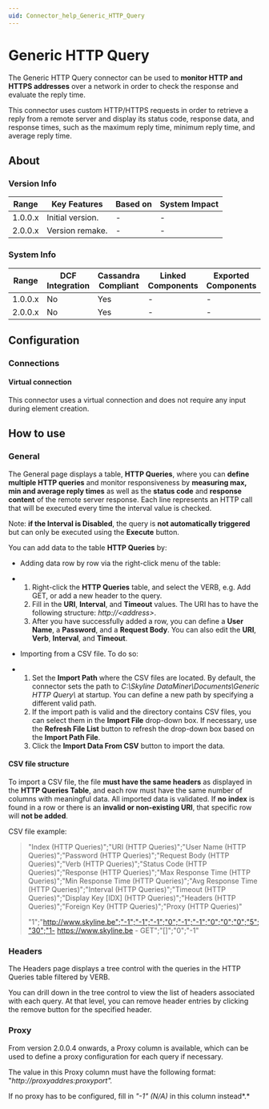 ```yaml
---
uid: Connector_help_Generic_HTTP_Query
---
```


# Generic HTTP Query

The Generic HTTP Query connector can be used to **monitor HTTP and HTTPS addresses** over a network in order to check the response and evaluate the reply time.

This connector uses custom HTTP/HTTPS requests in order to retrieve a reply from a remote server and display its status code, response data, and response times, such as the maximum reply time, minimum reply time, and average reply time.

## About

### Version Info

| **Range** | **Key Features** | **Based on** | **System Impact** |
|-----------|------------------|--------------|-------------------|
| 1.0.0.x   | Initial version. | \-           | \-                |
| 2.0.0.x   | Version remake.  | \-           | \-                |

### System Info

| **Range** | **DCF Integration** | **Cassandra Compliant** | **Linked Components** | **Exported Components** |
|-----------|---------------------|-------------------------|-----------------------|-------------------------|
| 1.0.0.x   | No                  | Yes                     | \-                    | \-                      |
| 2.0.0.x   | No                  | Yes                     | \-                    | \-                      |

## Configuration

### Connections

#### Virtual connection

This connector uses a virtual connection and does not require any input during element creation.

## How to use

### General

The General page displays a table, **HTTP Queries**, where you can **define multiple HTTP queries** and monitor responsiveness by **measuring max, min and average reply times** as well as the **status code** and **response content** of the remote server response. Each line represents an HTTP call that will be executed every time the interval value is checked.

Note: **if the Interval is Disabled**, the query is **not automatically triggered** but can only be executed using the **Execute** button.

You can add data to the table **HTTP Queries** by:

- Adding data row by row via the right-click menu of the table:

- 1.  Right-click the **HTTP Queries** table, and select the VERB, e.g. Add GET, or add a new header to the query.
  2.  Fill in the **URI**, **Interval**, and **Timeout** values. The URI has to have the following structure: *http://\<address\>*.
  3.  After you have successfully added a row, you can define a **User Name**, a **Password**, and a **Request Body**. You can also edit the **URI**, **Verb**, **Interval**, and **Timeout**.

<!-- -->

- Importing from a CSV file. To do so:

- 1.  Set the **Import Path** where the CSV files are located. By default, the connector sets the path to *C:\Skyline DataMiner\Documents\Generic HTTP Query\\* at startup. You can define a new path by specifying a different valid path.
  2.  If the import path is valid and the directory contains CSV files, you can select them in the **Import File** drop-down box. If necessary, use the **Refresh File List** button to refresh the drop-down box based on the **Import Path File**.
  3.  Click the **Import Data From CSV** button to import the data.

#### CSV file structure

To import a CSV file, the file **must have the same headers** as displayed in the **HTTP Queries Table**, and each row must have the same number of columns with meaningful data.
All imported data is validated. If **no** **index** is found in a row or there is an **invalid or non-existing URI**, that specific row will **not be added**.

CSV file example:

> "Index (HTTP Queries)";"URI (HTTP Queries)";"User Name (HTTP Queries)";"Password (HTTP Queries)";"Request Body (HTTP Queries)";"Verb (HTTP Queries)";"Status Code (HTTP Queries)";"Response (HTTP Queries)";"Max Response Time (HTTP Queries)";"Min Response Time (HTTP Queries)";"Avg Response Time (HTTP Queries)";"Interval (HTTP Queries)";"Timeout (HTTP Queries)";"Display Key \[IDX\] (HTTP Queries)";"Headers (HTTP Queries)";"Foreign Key (HTTP Queries)";"Proxy (HTTP Queries)"
>
> "1";"http://www.skyline.be";"-1";"-1";"-1";"0";"-1";"-1";"0";"0";"0";"5";"30";"1- https://www.skyline.be - GET";"\[\]";"0";"-1"

### Headers

The Headers page displays a tree control with the queries in the HTTP Queries table filtered by VERB.

You can drill down in the tree control to view the list of headers associated with each query. At that level, you can remove header entries by clicking the remove button for the specified header.

### Proxy

From version 2.0.0.4 onwards, a Proxy column is available, which can be used to define a proxy configuration for each query if necessary.

The value in this Proxy column must have the following format: "*http://proxyaddres:proxyport".*

If no proxy has to be configured, fill in *"-1" (N/A)* in this column instead*.*
